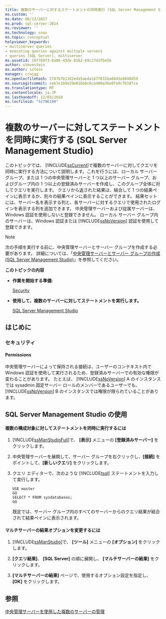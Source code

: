 ```yaml
---
title: 複数のサーバーに対するステートメントの同時実行 (SQL Server Management Studio) |Microsoft Docs
ms.custom: ''
ms.date: 06/13/2017
ms.prod: sql-server-2014
ms.reviewer: ''
ms.technology: ssms
ms.topic: conceptual
helpviewer_keywords:
- multiserver queries
- executing queries against multiple servers
- queries [SQL Server], multiserver
ms.assetid: 197760f3-0a06-43de-8162-69c27d3fbe56
author: stevestein
ms.author: sstein
manager: craigg
ms.openlocfilehash: 2747b7b13d2eda5aeda1677631ba04d3ed840d59
ms.sourcegitcommit: ceb7e1b9e29e02bb0c6ca400a36e0fa9cf010fca
ms.translationtype: MT
ms.contentlocale: ja-JP
ms.lasthandoff: 12/03/2018
ms.locfileid: "52796190"
---
```

# <a name="execute-statements-against-multiple-servers-simultaneously-sql-server-management-studio"></a>複数のサーバーに対してステートメントを同時に実行する (SQL Server Management Studio)
  このトピックでは、 [!INCLUDE[ssCurrent](../../includes/sscurrent-md.md)]で複数のサーバーに対してクエリを同時に実行する方法について説明します。これを行うには、ローカル サーバー グループ、または 1 つの中央管理サーバーと 1 つ以上のサーバー グループ、およびグループ内の 1 つ以上の登録済みサーバーを作成し、このグループ全体に対してクエリを実行します。 クエリから返された結果は、結合して 1 つの結果ペインに表示するか、別々の結果ペインに表示することができます。 結果セットには、サーバー名を表示する列と、各サーバーに対するクエリで使用されたログインを表示する列を追加できます。 中央管理サーバーおよび従属サーバーは、Windows 認証を使用しないと登録できません。 ローカル サーバー グループ内のサーバーは、Windows 認証または [!INCLUDE[ssNoVersion](../../includes/ssnoversion-md.md)] 認証を使用して登録できます。  
  
> [!NOTE]  
>  次の手順を実行する前に、中央管理サーバーとサーバー グループを作成する必要があります。 詳細については、「[中央管理サーバーとサーバー グループの作成 &#40;SQL Server Management Studio&#41;](create-a-central-management-server-and-server-group.md)」を参照してください。  
  
 **このトピックの内容**  
  
-   **作業を開始する準備:**  
  
     [Security](#Security)  
  
-   **使用して、複数のサーバーに対してステートメントを実行します。**  
  
     [SQL Server Management Studio](#SSMSProcedure)  
  
##  <a name="BeforeYouBegin"></a> はじめに  
  
###  <a name="Security"></a> セキュリティ  
  
####  <a name="Permissions"></a> Permissions  
 中央管理サーバーによって保持される接続は、ユーザーのコンテキスト内で Windows 認証を使用して実行されるため、登録済みサーバーでの有効な権限が変わることがあります。 たとえば、 [!INCLUDE[ssNoVersion](../../includes/ssnoversion-md.md)] A のインスタンスでは sysadmin 固定サーバー ロールのメンバーであるユーザーでも、 [!INCLUDE[ssNoVersion](../../includes/ssnoversion-md.md)] B のインスタンスでは権限が限られていることがあります。  
  
##  <a name="SSMSProcedure"></a> SQL Server Management Studio の使用  
  
#### <a name="to-execute-statements-against-multiple-configuration-targets-simultaneously"></a>複数の構成対象に対してステートメントを同時に実行するには  
  
1.  [!INCLUDE[ssManStudioFull](../../includes/ssmanstudiofull-md.md)]で、 **[表示]** メニューの **[登録済みサーバー]** をクリックします。  
  
2.  中央管理サーバーを展開して、サーバー グループを右クリックし、**[接続]** をポイントして、**[新しいクエリ]** をクリックします。  
  
3.  クエリ エディターで、次のような [!INCLUDE[tsql](../../includes/tsql-md.md)] ステートメントを入力して実行します。  
  
    ```  
    USE master  
    GO  
    SELECT * FROM sysdatabases;  
    GO  
    ```  
  
     既定では、サーバー グループ内のすべてのサーバーからのクエリ結果が結合されて結果ペインに表示されます。  
  
#### <a name="to-change-the-multiserver-results-options"></a>マルチサーバーの結果オプションを変更するには  
  
1.  [!INCLUDE[ssManStudio](../../includes/ssmanstudio-md.md)]で、 **[ツール]** メニューの **[オプション]** をクリックします。  
  
2.  **[クエリ結果]**、 **[SQL Server]** の順に展開し、 **[マルチサーバーの結果]** をクリックします。  
  
3.  **[マルチサーバーの結果]** ページで、使用するオプション設定を指定し、 **[OK]** をクリックします。  
  
## <a name="see-also"></a>参照  
 [中央管理サーバーを使用した複数のサーバーの管理](../../relational-databases/administer-multiple-servers-using-central-management-servers.md)  
  
  
